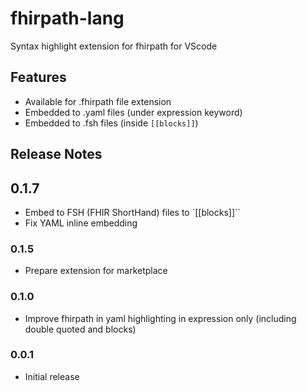 # fhirpath-lang

Syntax highlight extension for fhirpath for VScode

## Features

- Available for .fhirpath file extension
- Embedded to .yaml files (under expression keyword)
- Embedded to .fsh files (inside `[[blocks]]`)

## Release Notes


## 0.1.7

- Embed to FSH (FHIR ShortHand) files to `[[blocks]]``
- Fix YAML inline embedding

### 0.1.5

- Prepare extension for marketplace

### 0.1.0

- Improve fhirpath in yaml highlighting in expression only (including double quoted and blocks)

### 0.0.1

- Initial release
